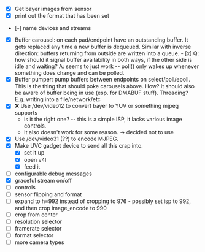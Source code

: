 - [x] Get bayer images from sensor
- [x] print out the format that has been set
- [-] name devices and streams
- [x] Buffer carousel: on each pad/endpoint have an outstanding buffer. It gets replaced any time a new buffer is
      dequeued. Similar with inverse direction: buffers returning from outside are written into a queue.
      - [x] Q: how should it signal buffer availability in both ways, if the other side is idle and waiting?
            A: seems to just work -- poll() only wakes up whenever something does change and can be polled.
- [x] Buffer pumper: pump buffers between endpoints on select/poll/epoll.
      This is the thing that should poke carousels above. How?
      It should also be aware of buffer being in use (esp. for DMABUF stuff).
      Threading? E.g. writing into a file/network/etc
- [x] :x: Use /dev/video12 to convert bayer to YUV or something mjpeg supports
    - is it the right one? -- this is a simple ISP, it lacks various image controls.
    - It also doesn't work for some reason.
        → decided not to use
- [x] Use /dev/video31 (??) to encode MJPEG.
- [x] Make UVC gadget device to send all this crap into.
    - [x] set it up
    - [x] open v4l
    - [x] feed it
- [ ] configurable debug messages
- [x] graceful stream on/off
- [ ] controls
- [ ] sensor flipping and format
- [ ] expand to h=992 instead of cropping to 976
      - possibly set isp to 992, and then crop image_encode to 990
- [ ] crop from center
- [ ] resolution selector
- [ ] framerate selector
- [ ] format selector
- [ ] more camera types
